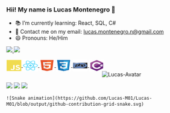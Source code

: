 ### Hii! My name is Lucas Montenegro 👋

- 📚 I’m currently learning: React, SQL, C#
- 📧 Contact me on my email: lucas.montenegro.n@gmail.com
- 😄 Pronouns: He/Him

 <div>
  <a href="https://github.com/Lucas-M01">
  <img height="180em" src="https://github-readme-stats.vercel.app/api?username=Lucas-M01&show_icons=true&theme=dark&include_all_commits=true&count_private=true"/>
  <img height="180em" src="https://github-readme-stats.vercel.app/api/top-langs/?username=Lucas-M01&layout=compact&langs_count=7&theme=dark"/>
</div>
  
<div style="display: inline_block"><br>
  <img align="center" alt="Lucas-Js" height="30" width="40" src="https://raw.githubusercontent.com/devicons/devicon/master/icons/javascript/javascript-plain.svg">
  <img align="center" alt="Lucas-React" height="30" width="40" src="https://raw.githubusercontent.com/devicons/devicon/master/icons/react/react-original.svg">
  <img align="center" alt="Lucas-HTML" height="30" width="40" src="https://raw.githubusercontent.com/devicons/devicon/master/icons/html5/html5-original.svg">
  <img align="center" alt="Lucas-CSS" height="30" width="40" src="https://raw.githubusercontent.com/devicons/devicon/master/icons/css3/css3-original.svg">
  <img align="center" alt="Lucas-PHP" height="30" width="40" src="https://raw.githubusercontent.com/devicons/devicon/master/icons/php/php-original.svg">
  <img align="center" alt="Lucas-C#" height="30" width="40" src="https://raw.githubusercontent.com/devicons/devicon/master/icons/csharp/csharp-original.svg">
  <img align="right" alt="Lucas-Avatar" height="" width="250" src="https://user-images.githubusercontent.com/82176047/154317010-36fbb895-198c-45f1-b2bd-db0c99c82244.png">
</div>
  
  ##
  
<div> 
  <a href = "mailto:lucas.montenegro.n@outlook.com"><img src="https://img.shields.io/badge/-Gmail-%23333?style=for-the-badge&logo=gmail&logoColor=white" target="_blank"></a>
  <a href = "https://api.whatsapp.com/send?phone=5561981593206&text=Ol%C3%A1%2C%20vi%20o%20seu%20GitHub%20%F0%9F%98%81%20Me%20chamo%3A"><img src="https://img.shields.io/badge/WhatsApp-25D366?style=for-the-badge&logo=whatsapp&logoColor=white" target="_blank"></a>
  <a href="https://www.linkedin.com/in/lucas-m01/" target="_blank"><img src="https://img.shields.io/badge/-LinkedIn-%230077B5?style=for-the-badge&logo=linkedin&logoColor=white" target="_blank"></a>  
  
    ![Snake animation](https://github.com/Lucas-M01/Lucas-M01/blob/output/github-contribution-grid-snake.svg)

  </div>
